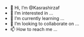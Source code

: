 - 👋 Hi, I’m @Kasrashirzaf
- 👀 I’m interested in ...
- 🌱 I’m currently learning ...
- 💞️ I’m looking to collaborate on ...
- 📫 How to reach me ...

<!---
Kasrashirzaf/Kasrashirzaf is a ✨ special ✨ repository because its `README.md` (this file) appears on your GitHub profile.
You can click the Preview link to take a look at your changes.
--->
